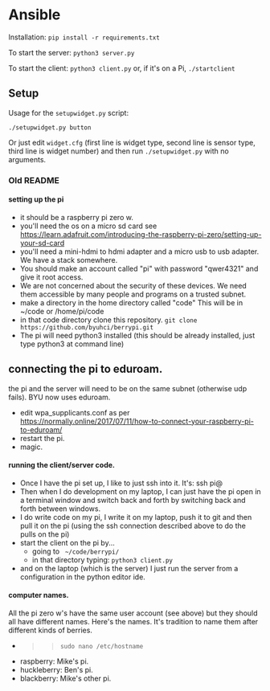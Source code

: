 # Ansible

Installation: `pip install -r requirements.txt`

To start the server: `python3 server.py`

To start the client: `python3 client.py` or, if it's on a Pi, `./startclient`

## Setup

Usage for the `setupwidget.py` script:

`./setupwidget.py button`

Or just edit `widget.cfg` (first line is widget type, second line is sensor type, third line is widget number) and then run `./setupwidget.py` with no arguments.



### Old README
#### setting up the pi
* it should be a raspberry pi zero w.  
* you'll need the os on a micro sd card see https://learn.adafruit.com/introducing-the-raspberry-pi-zero/setting-up-your-sd-card
* you'll need a mini-hdmi to hdmi adapter and a micro usb to usb adapter.  We have a stack somewhere.  
* You should make an account called "pi" with password "qwer4321" and give it root access. 
* We are not concerned about the security of these devices.  We need them accessible by many people and programs on a trusted subnet.  
* make a directory in the home directory called "code"  This will be in ~/code or /home/pi/code
* in that code directory clone this repository. `git clone https://github.com/byuhci/berrypi.git `
* The pi will need python3 installed (this should be already installed, just type python3 at command line) 

## connecting the pi to eduroam. 

the pi and the server will need to be on the same subnet (otherwise udp fails). 
BYU now uses eduroam.  
* edit wpa_supplicants.conf  as per https://normally.online/2017/07/11/how-to-connect-your-raspberry-pi-to-eduroam/ 
* restart the pi.  
* magic. 


#### running the client/server code. 
* Once I have the pi set up, I like to just ssh into it.  It's:  ssh pi@<name of pi computer> 
* Then when I do development on my laptop, I can just have the pi open in a terminal window and switch back and forth by switching back and forth between windows. 
* I do write code on my pi, I write it on my laptop, push it to git and then pull it on the pi (using the ssh connection described above to do the pulls on the pi)
* start the client on the pi by... 
  * going to ` ~/code/berrypi/` 
  * in that directory typing:  `python3 client.py`
* and on the laptop (which is the server) I just run the server from a configuration in the python editor ide. 

#### computer names. 
All the pi zero w's have the same user account (see above) but they should all have different names.  Here's the names. 
It's tradition to name them after different kinds of berries.   
* >> `sudo nano /etc/hostname`
* raspberry:  Mike's pi.  
* huckleberry: Ben's pi.
* blackberry: Mike's other pi.  
